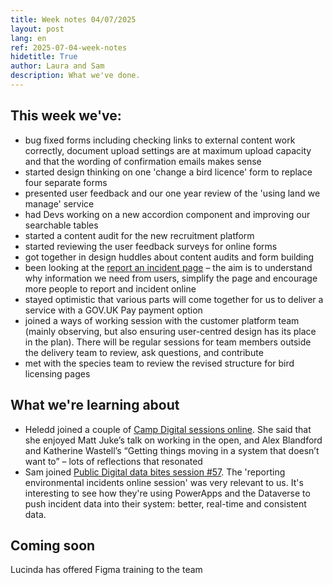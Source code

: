 ```yaml
---
title: Week notes 04/07/2025 
layout: post 
lang: en 
ref: 2025-07-04-week-notes 
hidetitle: True 
author: Laura and Sam 
description: What we've done.
---
```


## This week we've: 

* bug fixed forms including checking links to external content work correctly, document upload settings are at maximum upload capacity and that the wording of confirmation emails makes sense  
* started design thinking on one 'change a bird licence' form to replace four separate forms 
* presented user feedback and our one year review of the 'using land we manage' service 
* had Devs working on a new accordion component and improving our searchable tables
* started a content audit for the new recruitment platform 
* started reviewing the user feedback surveys for online forms 
* got together in design huddles about content audits and form building
* been looking at the [report an incident page](https://naturalresources.wales/about-us/contact-us/report-an-incident/?lang=en) – the aim is to understand why information we need from users, simplify the page and encourage more people to report and incident online 
* stayed optimistic that various parts will come together for us to deliver a service with a GOV.UK Pay payment option 
* joined a ways of working session with the customer platform team (mainly observing, but also ensuring user-centred design has its place in the plan). There will be regular sessions for team members outside the delivery team to review, ask questions, and contribute
* met with the species team to review the revised structure for bird licensing pages

## What we're learning about 

* Heledd joined a couple of [Camp Digital sessions online](https://www.nexerdigital.com/campdigital/2025/schedule/). She said that she enjoyed Matt Juke’s talk on working in the open, and Alex Blandford and Katherine Wastell’s “Getting things moving in a system that doesn’t want to” – lots of reflections that resonated 
* Sam joined [Public Digital data bites session #57](https://public.digital/data-bites-series/data-bites-57). The 'reporting environmental incidents online session' was very relevant to us. It's interesting to see how they're using PowerApps and the Dataverse to push incident data into their system: better, real-time and consistent data.  

## Coming soon 

Lucinda has offered Figma training to the team
